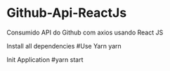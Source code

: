 # Github-Api-ReactJs
Consumido API do Github com axios usando React JS

Install all dependencies
#Use Yarn
yarn

Init Application
#yarn start
